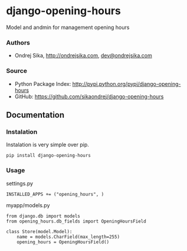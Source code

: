 django-opening-hours
====================

Model and andmin for management opening hours

### Authors
*  Ondrej Sika, <http://ondrejsika.com>, dev@ondrejsika.com

### Source
* Python Package Index: <http://pypi.python.org/pypi/django-opening-hours>
* GitHub: <https://github.com/sikaondrej/django-opening-hours>

Documentation
-------------

### Instalation
Instalation is very simple over pip.

    pip install django-opening-hours

### Usage
settings.py

    INSTALLED_APPS += ("opening_hours", )

myapp/models.py

    from django.db import models
    from opening_hours.db_fields import OpeningHoursField

    class Store(model.Model):
        name = models.CharField(max_length=255)
        opening_hours = OpeningHoursField()